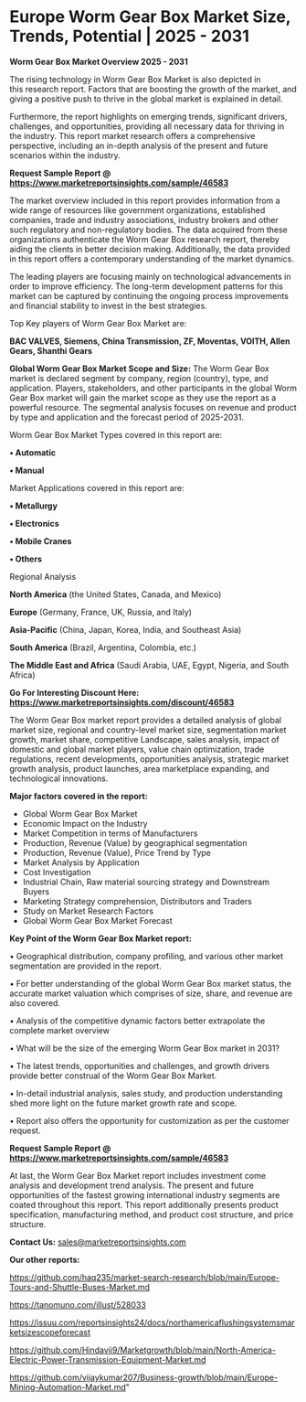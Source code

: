 # Europe Worm Gear Box Market Size, Trends, Potential | 2025 - 2031

<Strong> Worm Gear Box Market Overview 2025 - 2031</strong>

The rising technology in Worm Gear Box Market is also depicted in this research report. Factors that are boosting the growth of the market, and giving a positive push to thrive in the global market is explained in detail.

Furthermore, the report highlights on emerging trends, significant drivers, challenges, and opportunities, providing all necessary data for thriving in the industry. This report market research offers a comprehensive perspective, including an in-depth analysis of the present and future scenarios within the industry.

<strong>Request Sample Report @ <a href=https://www.marketreportsinsights.com/sample/46583>https://www.marketreportsinsights.com/sample/46583</a></strong>

The market overview included in this report provides information from a wide range of resources like government organizations, established companies, trade and industry associations, industry brokers and other such regulatory and non-regulatory bodies. The data acquired from these organizations authenticate the Worm Gear Box research report, thereby aiding the clients in better decision making. Additionally, the data provided in this report offers a contemporary understanding of the market dynamics.

The leading players are focusing mainly on technological advancements in order to improve efficiency. The long-term development patterns for this market can be captured by continuing the ongoing process improvements and financial stability to invest in the best strategies.

Top Key players of Worm Gear Box Market are:

<strong>BAC VALVES, Siemens, China Transmission, ZF, Moventas, VOITH, Allen Gears, Shanthi Gears</strong>

<strong><b>Global Worm Gear Box Market Scope and Size:</b></strong>
The Worm Gear Box market is declared segment by company, region (country), type, and application. Players, stakeholders, and other participants in the global Worm Gear Box market will gain the market scope as they use the report as a powerful resource. The segmental analysis focuses on revenue and product by type and application and the forecast period of 2025-2031.

Worm Gear Box Market Types covered in this report are:

<strong>•  Automatic

•  Manual</strong>

Market Applications covered in this report are:

<strong>•  Metallurgy

•  Electronics

•  Mobile Cranes

•  Others</strong> 

Regional Analysis

<strong>North America</strong> (the United States, Canada, and Mexico)

<strong>Europe</strong> (Germany, France, UK, Russia, and Italy)

<strong>Asia-Pacific</strong> (China, Japan, Korea, India, and Southeast Asia)

<strong>South America</strong> (Brazil, Argentina, Colombia, etc.)

<strong>The Middle East and Africa</strong> (Saudi Arabia, UAE, Egypt, Nigeria, and South Africa)

<strong>Go For Interesting Discount Here: <a href=https://www.marketreportsinsights.com/discount/46583>https://www.marketreportsinsights.com/discount/46583</a></strong>

The Worm Gear Box market report provides a detailed analysis of global market size, regional and country-level market size, segmentation market growth, market share, competitive Landscape, sales analysis, impact of domestic and global market players, value chain optimization, trade regulations, recent developments, opportunities analysis, strategic market growth analysis, product launches, area marketplace expanding, and technological innovations.

<strong><b>Major factors covered in the report:</b></strong>
<ul>
  <li>Global Worm Gear Box Market </li>
  <li>Economic Impact on the Industry</li>
  <li>Market Competition in terms of Manufacturers</li>
  <li>Production, Revenue (Value) by geographical segmentation</li>
  <li>Production, Revenue (Value), Price Trend by Type</li>
  <li>Market Analysis by Application</li>
  <li>Cost Investigation</li>
  <li>Industrial Chain, Raw material sourcing strategy and Downstream Buyers</li>
  <li>Marketing Strategy comprehension, Distributors and Traders</li>
  <li>Study on Market Research Factors</li>
  <li>Global Worm Gear Box Market Forecast</li>
</ul>

<strong><b>Key Point of the Worm Gear Box Market report:</b></strong>

• Geographical distribution, company profiling, and various other market segmentation are provided in the report.

• For better understanding of the global Worm Gear Box market status, the accurate market valuation which comprises of size, share, and revenue are also covered.

• Analysis of the competitive dynamic factors better extrapolate the complete market overview

• What will be the size of the emerging Worm Gear Box market in 2031?

• The latest trends, opportunities and challenges, and growth drivers provide better construal of the Worm Gear Box Market.

• In-detail industrial analysis, sales study, and production understanding shed more light on the future market growth rate and scope.

• Report also offers the opportunity for customization as per the customer request.

<strong>Request Sample Report @ <a href=https://www.marketreportsinsights.com/sample/46583>https://www.marketreportsinsights.com/sample/46583</a></strong>

At last, the Worm Gear Box Market report includes investment come analysis and development trend analysis. The present and future opportunities of the fastest growing international industry segments are coated throughout this report. This report additionally presents product specification, manufacturing method, and product cost structure, and price structure.

<strong>Contact Us:</strong>
sales@marketreportsinsights.com

<strong>Our other reports:</strong>

<a href=https://github.com/haq235/market-search-research/blob/main/Europe-Tours-and-Shuttle-Buses-Market.md>https://github.com/haq235/market-search-research/blob/main/Europe-Tours-and-Shuttle-Buses-Market.md</a>

<a href=https://tanomuno.com/illust/528033>https://tanomuno.com/illust/528033</a>

<a href=https://issuu.com/reportsinsights24/docs/northamericaflushingsystemsmarketsizescopeforecast>https://issuu.com/reportsinsights24/docs/northamericaflushingsystemsmarketsizescopeforecast</a>

<a href=https://github.com/Hindavii9/Marketgrowth/blob/main/North-America-Electric-Power-Transmission-Equipment-Market.md>https://github.com/Hindavii9/Marketgrowth/blob/main/North-America-Electric-Power-Transmission-Equipment-Market.md</a>

<a href=https://github.com/vijaykumar207/Business-growth/blob/main/Europe-Mining-Automation-Market.md>https://github.com/vijaykumar207/Business-growth/blob/main/Europe-Mining-Automation-Market.md</a>"

